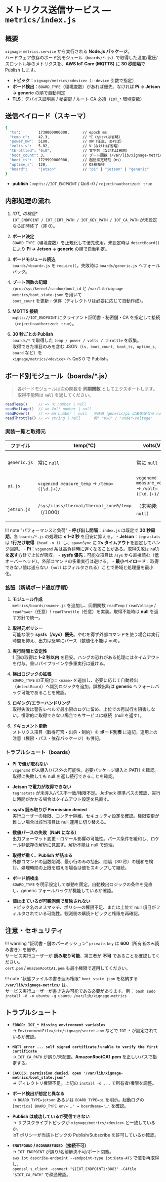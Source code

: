 # メトリクス送信サービス — `metrics/index.js`

## **概要**

`xignage-metrics.service` から実行される **Node.js パッケージ**。  
ハードウェア依存のボード別モジュール（`boards/*.js`）で取得した温度/電圧/スロットル等のメトリクスを、**AWS IoT Core (MQTTS)** に **30 秒間隔**で Publish します。

- **トピック**：`xignage/metrics/<device>`（`--device` 引数で指定）
- **ボード検出**：`BOARD_TYPE`（環境変数）があれば優先、なければ **Pi → Jetson → generic** の順で自動判定
- **TLS**：デバイス証明書 / 秘密鍵 / ルート CA 必須（`IOT_*` 環境変数）

## **送信ペイロード（スキーマ）**

```bash
{
  "ts":        1730000000000,      // epoch ms
  "temp_c":    42.3,               // ℃（なければ省略）
  "power_mw":  5100,               // mW（任意, あれば）
  "volts_v":   5.02,               // V（なければ省略）
  "throttled": "0x0",              // 文字列（なければ省略）
  "boot_count": 3,                 // ブート回数（/var/lib/xignage-metrics/boot_state.json）
  "boot_ts":   1729999000000,      // 起動推定時刻（ms）
  "uptime_s":  120,                // OS稼働秒
  "board":     "jetson"            // "pi" | "jetson" | "generic"
}
```

- **publish**：`mqtts://IOT_ENDPOINT` / QoS=0 / `rejectUnauthorized: true`

## **内部処理の流れ**

1) **IOT_* の検証**  
   `IOT_ENDPOINT / IOT_CERT_PATH / IOT_KEY_PATH / IOT_CA_PATH` が未設定なら即時終了（非 0）。

2) **ボード決定**  
   `BOARD_TYPE`（環境変数）を正規化して優先使用。未設定時は `detectBoard()` により **Pi → Jetson → generic** の順で自動判定。

3) **ボードモジュール読込**  
   `boards/<board>.js` を `require()`。失敗時は `boards/generic.js` へフォールバック。

4) **ブート回数の記録**  
   `/proc/sys/kernel/random/boot_id` と `/var/lib/xignage-metrics/boot_state.json` を用いて  
   `boot_count` を更新・保存（ディレクトリは必要に応じて自動作成）。

5) **MQTTS 接続**  
   `mqtts://IOT_ENDPOINT` にクライアント証明書・秘密鍵・CA を指定して接続（`rejectUnauthorized: true`）。

6) **30 秒ごとの Publish**  
   `boards/*` で取得した `temp / power / volts / throttle` を収集。  
   取得できた項目のみを含む JSON（`ts, boot_count, boot_ts, uptime_s, board` など）を  
   `xignage/metrics/<device>` へ QoS 0 で Publish。

## **ボード別モジュール（boards/*.js）**

> 各ボードモジュールは次の関数を **同期関数** としてエクスポートします。取得不能時は **`null`** を返してください。

```js
readTemp()     // => ℃ number | null
readVoltage()  // => Volt number | null
readPower()    // => mW number | null   ※任意（generic/pi は未実装なら null）
readThrottle() // => string | null      例: "0x0" / "under-voltage"
```

### **実装一覧と取得元**

| ファイル         | temp(℃)                                        | volts(V)                                     | power(mW)                                            | throttle                    | 備考                                   |
| ------------ | ---------------------------------------------- | -------------------------------------------- | ---------------------------------------------------- | --------------------------- | ------------------------------------ |
| `generic.js` | 常に `null`                                      | 常に `null`                                    | 常に `null`                                            | 常に `null`                   | 自動検出失敗時のフォールバック                      |
| `pi.js`      | `vcgencmd measure_temp` → `/temp=([\d.]+)/`    | `vcgencmd measure_volts` → `/volt=([\d.]+)/` | （未実装: `null`）                                        | `vcgencmd get_throttled` の値 | `libraspberrypi-bin` に `vcgencmd`    |
| `jetson.js`  | `/sys/class/thermal/thermal_zone0/temp`（/1000） | （未実装: `null`）                                | `/usr/bin/tegrastats` 1行目の `VDD_IN` を `grep -oP` で抽出 | （未実装: `null`）               | JetPack 6.x 想定。`spawnSync` 2s タイムアウト |

!!! note "パフォーマンスと負荷"
    - **呼び出し間隔**：`index.js` は既定で **30 秒周期**。各 `boards/*.js` の処理は **≤ 1–2 秒** を目安に抑える。
    - **Jetson**：`tegrastats` は **1行だけ取得**（`head -n 1`）し、`spawnSync` に **2s タイムアウト**を設定してハング回避。
    - **Pi**：`vcgencmd` 系は高負荷時に遅くなることがある。取得失敗は **`null` を返す**方針で上位が吸収。
    - **sysfs 優先**：可能な項目は `/sys` から直接読む（低オーバーヘッド）。外部コマンドの多重実行は避ける。
    - **最小ペイロード**：取得できない値は送らない（`null` はフィルタされる）ことで帯域と処理量を最小化。

### **拡張（新規ボード追加手順）**

1) **モジュール作成**  
   `metrics/boards/<name>.js` を追加し、同期関数 `readTemp` / `readVoltage` / `readPower`（任意）/ `readThrottle`（任意）を実装。取得不能時は **null** を返す方針で統一。

2) **取得元ポリシー**  
   可能な限り **sysfs（/sys）優先**。やむを得ず外部コマンドを使う場合は実行時間を抑え、出力は堅牢にパース（数値化不能は null）。

3) **実行時間と安定性**  
   1 回の取得は **1–2 秒以内** を目安。ハングの恐れがある処理にはタイムアウトを付与。重いパイプラインや多重実行は避ける。

4) **検出ロジックの拡張**  
   `BOARD_TYPE` の正規化に `<name>` を追加し、必要に応じて自動検出（`detectBoard`）へ識別ロジックを追加。誤検出時は **generic** へフォールバック可能であることを確認。

5) **ロギング/エラーハンドリング**  
   取得失敗は警告レベルで最小限のログに留め、上位での再試行を阻害しない。恒常的に取得できない場合でもサービスは継続（null を返す）。

6) **ドキュメント更新**  
   メトリクス項目（取得可否・出典・制約）を **ボード別表** に追記。運用上の注意（権限・パス・依存パッケージ）も併記。

### **トラブルシュート（boards）**

- **Pi で値が取れない**  
  `vcgencmd` が未導入/パス外の可能性。必要パッケージ導入と PATH を確認。取得に失敗しても null を返し続行できることを確認。

- **Jetson で電力が取得できない**  
  `tegrastats` が未導入/パス不一致/権限不足。JetPack 標準パスの確認、実行に時間がかかる場合はタイムアウト設定を見直す。

- **sysfs 読み取りが Permission denied**  
  実行ユーザーの権限、コンテナ隔離、セキュリティ設定を確認。権限変更が難しい場合は該当項目は null 運用に切り替える。

- **数値パースの失敗（NaN になる）**  
  出力フォーマット変更・ロケール影響の可能性。パース条件を緩和し、ロケール非依存の解析に見直す。解析不能は null で処理。

- **取得が重く、Publish が詰まる**  
  外部コマンドの回数削減、最小行のみの抽出、間隔（30 秒）の緩和を検討。処理時間の上限を超える場合は値をスキップして継続。

- **ボード誤検出**  
  `BOARD_TYPE` を明示設定して挙動を固定。自動検出ロジックの条件を見直し、generic フォールバックが機能しているか確認。

- **値は出ているが可観測側で反映されない**  
  トピック名のミスマッチ、ポリシーの権限不足、または上位で null 項目がフィルタされている可能性。観測側の購読トピックと権限を再確認。

## **注意・セキュリティ**

!!! warning "証明書・鍵のパーミッション"
    `private.key` は **600**（所有者のみ読み書き）を厳守。  
    サービス実行ユーザーが **読み取り可能**、第三者が **不可** であることを確認してください。  
    `cert.pem` / `AmazonRootCA1.pem` も最小権限で運用してください。

!!! note "状態ファイルの書き込み権限"
    `boot_state.json` を格納する **`/var/lib/xignage-metrics/`** は、  
    サービス実行ユーザーが書き込み可能である必要があります。例：
    ```bash
    sudo install -d -o ubuntu -g ubuntu /var/lib/xignage-metrics
    ```

## **トラブルシュート**

- **`ERROR: IOT_* Missing environment variables`**  
  → `EnvironmentFile=/etc/signage/secret.env` などで `IOT_*` が設定されているか確認。

- **`MQTT error ... self signed certificate` / `unable to verify the first certificate`**  
  → `IOT_CA_PATH` が誤り/未配置。**AmazonRootCA1.pem** を正しいパスで指定する。

- **`EACCES: permission denied, open '/var/lib/xignage-metrics/boot_state.json'`**  
  → ディレクトリ権限不足。上記の `install -d ...` で所有者/権限を調整。

- **ボード検出が想定と異なる**  
  → `BOARD_TYPE=jetson` あるいは `BOARD_TYPE=pi` を明示。起動ログの  
  `[metrics] BOARD_TYPE env='…' → boardName='…'` を確認。

- **Publish は成功しているが受信できない**  
  → サブスクライブトピックが `xignage/metrics/<device>` と一致しているか、  
  IoT ポリシーが当該トピックの Publish/Subscribe を許可しているか確認。

- **`ENOTFOUND` / `ECONNREFUSED`（接続不可）**  
  → `IOT_ENDPOINT` が誤り/名前解決不可/ポート閉塞。  
  `aws iot describe-endpoint --endpoint-type iot:Data-ATS` で値を再取得し、  
  `openssl s_client -connect "${IOT_ENDPOINT}:8883" -CAfile "$IOT_CA_PATH"` で疎通確認。
